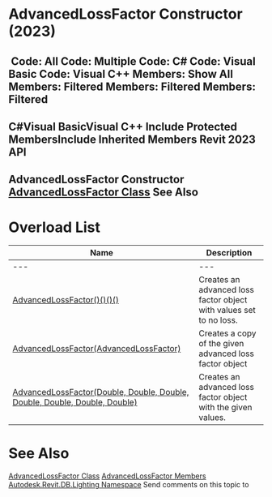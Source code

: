 # AdvancedLossFactor Constructor (2023)

﻿
 Code: All Code: Multiple Code: C# Code: Visual Basic Code: Visual C++  Members: Show All Members: Filtered Members: Filtered Members: Filtered   
---  
C#Visual BasicVisual C++
Include Protected MembersInclude Inherited Members
Revit 2023 API  
---  
AdvancedLossFactor Constructor   
[AdvancedLossFactor Class](30e62a9d-eb01-8830-f897-dc8f32b486da.md "AdvancedLossFactor Class") See Also  
---  
# Overload List
| Name | Description |
| --- | --- |
| --- | --- | --- |
| [AdvancedLossFactor()()()()](4271d7e2-a59e-2d5b-f285-22b3b7d2378d.md "AdvancedLossFactor Constructor") | Creates an advanced loss factor object with values set to no loss. |
| [AdvancedLossFactor(AdvancedLossFactor)](6ff9b7cb-c8db-6b78-abcb-e09e84afb075.md "AdvancedLossFactor Constructor \(AdvancedLossFactor\)") | Creates a copy of the given advanced loss factor object |
| [AdvancedLossFactor(Double, Double, Double, Double, Double, Double, Double)](cea92f47-d977-d54f-b371-95cadb232f5f.md "AdvancedLossFactor Constructor \(Double, Double, Double, Double, Double, Double, Double\)") | Creates an advanced loss factor object with the given values. |

# See Also
[AdvancedLossFactor Class](30e62a9d-eb01-8830-f897-dc8f32b486da.md "AdvancedLossFactor Class")
[AdvancedLossFactor Members](bb4d1281-e14a-a227-81fb-470aab5efe23.md "AdvancedLossFactor Members")
[Autodesk.Revit.DB.Lighting Namespace](a6a04f07-7fd2-0a4e-12e7-01842ee6daaf.md "Autodesk.Revit.DB.Lighting Namespace")
Send comments on this topic to 